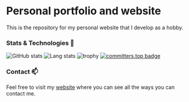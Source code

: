# Personal portfolio and website
This is the repository for my personal website that I develop as a hobby.

### Stats & Technologies 🔭
![GitHub stats][github-stats]
![Lang stats][lang-stats-api]
![trophy][trophy-api]
[![committers.top badge](https://user-badge.committers.top/estonia_private/JJaks.svg)](https://user-badge.committers.top/estonia_private/JJaks)

[profile-link]: https://github.com/JJaks
[github-stats]: https://github-readme-stats.vercel.app/api?username=jjaks&show_icons=true&count_private=true&include_all_commits=true&hide_border=true&theme=dark&bg_color=00000000&hide=stars
[lang-stats-api]: https://github-readme-stats.vercel.app/api/top-langs/?username=jjaks&layout=compact&langs_count=8&hide_border=true&theme=dark&bg_color=00000000
[trophy-api]: https://github-profile-trophy.vercel.app/?username=jjaks&theme=gruvbox&no-bg=true&column=8&no-frame=true&row=3

### Contact 📫
Feel free to visit my [website](https://jaagop.eu/) where you can see all the ways you can contact me.